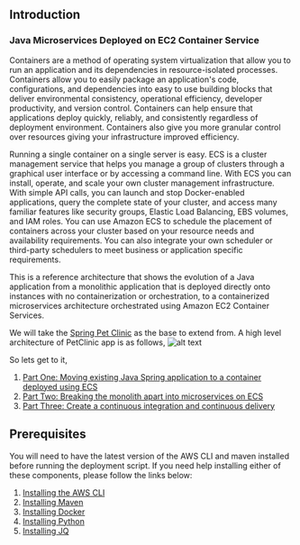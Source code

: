## Introduction
### Java Microservices Deployed on EC2 Container Service

Containers are a method of operating system virtualization that allow you to run an application and its dependencies in resource-isolated processes. Containers allow you to easily package an application's code, configurations, and dependencies into easy to use building blocks that deliver environmental consistency, operational efficiency, developer productivity, and version control. Containers can help ensure that applications deploy quickly, reliably, and consistently regardless of deployment environment. Containers also give you more granular control over resources giving your infrastructure improved efficiency.

Running a single container on a single server is easy. ECS is a cluster management service that helps you manage a group of clusters through a graphical user interface or by accessing a command line. With ECS you can install, operate, and scale your own cluster management infrastructure. With simple API calls, you can launch and stop Docker-enabled applications, query the complete state of your cluster, and access many familiar features like security groups, Elastic Load Balancing, EBS volumes, and IAM roles. You can use Amazon ECS to schedule the placement of containers across your cluster based on your resource needs and availability requirements. You can also integrate your own scheduler or third-party schedulers to meet business or application specific requirements.

This is a reference architecture that shows the evolution of a Java application from a monolithic application that is deployed directly onto instances with no containerization or orchestration, to a containerized microservices architecture orchestrated using Amazon EC2 Container Services.

We will take the [Spring Pet Clinic](https://github.com/spring-projects/spring-petclinic) as the base to extend from.
A high level architecture of PetClinic app is as follows,
![alt text](https://github.com/awslabs/amazon-ecs-java-microservices/blob/master/images/PetClinicApp.png)

So lets get to it,
1. [Part One: Moving existing Java Spring application to a container deployed using ECS](https://github.com/awslabs/aws-java-microservice-refarch/blob/master/1_ECS_Java_Spring_PetClinic)
2. [Part Two: Breaking the monolith apart into microservices on ECS](https://github.com/awslabs/aws-java-microservice-refarch/tree/master/2_ECS_Java_Spring_PetClinic_Microservices)
3. [Part Three: Create a continuous integration and continuous delivery](https://github.com/awslabs/aws-java-microservice-refarch/tree/master/3_ECS_Java_Spring_PetClinic_CICD)

## Prerequisites

You will need to have the latest version of the AWS CLI and maven installed before running the deployment script.  If you need help installing either of these components, please follow the links below:

1. [Installing the AWS CLI](http://docs.aws.amazon.com/cli/latest/userguide/installing.html)
2. [Installing Maven](https://maven.apache.org/install.html)
3. [Installing Docker](https://docs.docker.com/engine/installation/)
4. [Installing Python](https://www.python.org/downloads/)
5. [Installing JQ](https://stedolan.github.io/jq/download/)
